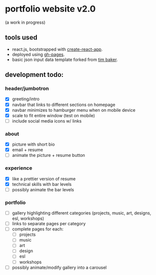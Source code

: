 # portfolio website v2.0

(a work in progress)

## tools used
* react.js, bootstrapped with [create-react-app](https://github.com/facebook/create-react-app).
* deployed using [gh-pages](https://www.npmjs.com/package/gh-pages).
* basic json input data template forked from [tim baker](https://github.com/tbakerx/react-resume-template).

## development todo:

### header/jumbotron
- [X] greeting/intro
- [X] navbar that links to different sections on homepage
- [X] navbar minimizes to hamburger menu when on mobile device
- [X] scale to fit entire window (test on mobile)
- [ ] include social media icons w/ links

### about
- [X] picture with short bio
- [X] email + resume
- [ ] animate the picture + resume button

### experience
- [X] like a prettier version of resume
- [X] technical skills with bar levels
- [ ] possibly animate the bar levels

### portfolio
- [ ] gallery highlighting different categories (projects, music, art, designs, esl, workshops)
- [ ] links to separate pages per category
- [ ] complete pages for each:
    - [ ] projects
    - [ ] music
    - [ ] art
    - [ ] design
    - [ ] esl
    - [ ] workshops
- [ ] possibly animate/modify gallery into a carousel